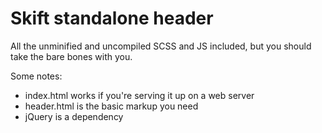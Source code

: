 # Skift standalone header

All the unminified and uncompiled SCSS and JS included, but you should take the bare bones with you.

Some notes:

- index.html works if you're serving it up on a web server
- header.html is the basic markup you need
- jQuery is a dependency